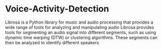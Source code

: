 # Voice-Activity-Detection
Librosa is a Python library for music and audio processing that provides a wide range of tools for analyzing and manipulating audio
 Librosa provides tools for segmenting an audio signal into different segments, such as using dynamic time warping (DTW) or clustering algorithms. 
 These segments can then be analyzed to identify different speakers
 
